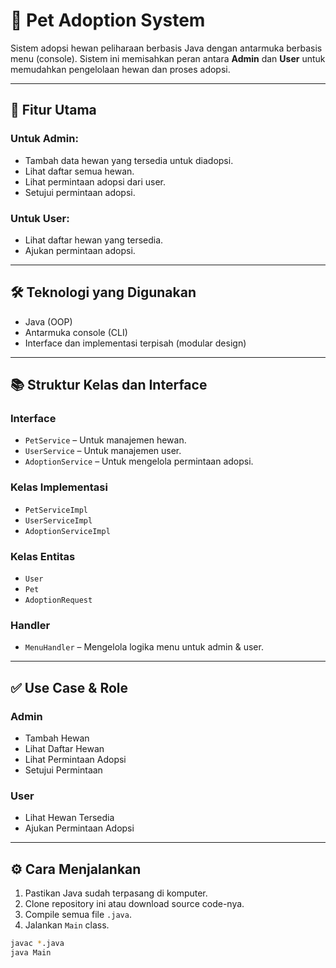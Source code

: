 # 🐾 Pet Adoption System

Sistem adopsi hewan peliharaan berbasis Java dengan antarmuka berbasis menu (console). Sistem ini memisahkan peran antara **Admin** dan **User** untuk memudahkan pengelolaan hewan dan proses adopsi.

---

## 📌 Fitur Utama

### Untuk Admin:
- Tambah data hewan yang tersedia untuk diadopsi.
- Lihat daftar semua hewan.
- Lihat permintaan adopsi dari user.
- Setujui permintaan adopsi.

### Untuk User:
- Lihat daftar hewan yang tersedia.
- Ajukan permintaan adopsi.

---

## 🛠️ Teknologi yang Digunakan

- Java (OOP)
- Antarmuka console (CLI)
- Interface dan implementasi terpisah (modular design)

---

## 📚 Struktur Kelas dan Interface

### Interface
- `PetService` – Untuk manajemen hewan.
- `UserService` – Untuk manajemen user.
- `AdoptionService` – Untuk mengelola permintaan adopsi.

### Kelas Implementasi
- `PetServiceImpl`
- `UserServiceImpl`
- `AdoptionServiceImpl`

### Kelas Entitas
- `User`
- `Pet`
- `AdoptionRequest`

### Handler
- `MenuHandler` – Mengelola logika menu untuk admin & user.

---

## ✅ Use Case & Role

### Admin
- Tambah Hewan
- Lihat Daftar Hewan
- Lihat Permintaan Adopsi
- Setujui Permintaan

### User
- Lihat Hewan Tersedia
- Ajukan Permintaan Adopsi

---

## ⚙️ Cara Menjalankan

1. Pastikan Java sudah terpasang di komputer.
2. Clone repository ini atau download source code-nya.
3. Compile semua file `.java`.
4. Jalankan `Main` class.

```bash
javac *.java
java Main
